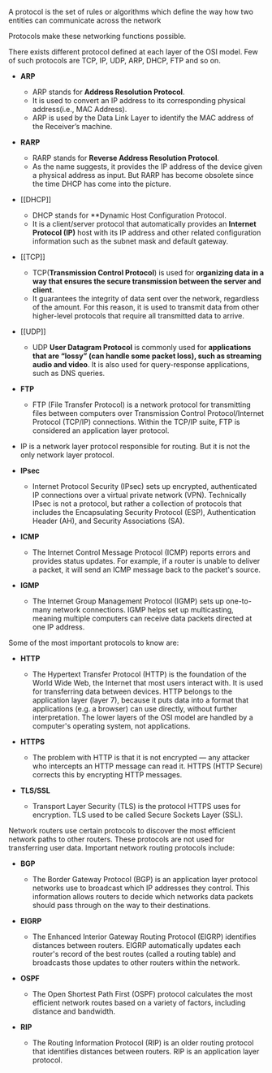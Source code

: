 A protocol is the set of rules or algorithms which define the way how two entities can communicate across the network 

Protocols make these networking functions possible.

There exists different protocol defined at each layer of the OSI model. Few of such protocols are TCP, IP, UDP, ARP, DHCP, FTP and so on.

+ **ARP**
	+ ARP stands for **Address Resolution Protocol**.   
	+ It is used to convert an IP address to its corresponding physical address(i.e., MAC Address).   
	+ ARP is used by the Data Link Layer to identify the MAC address of the Receiver’s machine. 
	
+ **RARP**
	+ RARP stands for **Reverse Address Resolution Protocol**.   
	+ As the name suggests, it provides the IP address of the device given a physical address as input. But RARP has become obsolete since the time DHCP has come into the picture.

+ [[DHCP]]
	+ DHCP stands for **Dynamic Host Configuration Protocol.   
	+ It is a client/server protocol that automatically provides an **Internet Protocol (IP)** host with its IP address and other related configuration information such as the subnet mask and default gateway.
	
+ [[TCP]]
	+ TCP(**Transmission Control Protocol**) is used for **organizing data in a way that ensures the secure transmission between the server and client**. 
	+ It guarantees the integrity of data sent over the network, regardless of the amount. For this reason, it is used to transmit data from other higher-level protocols that require all transmitted data to arrive.
	
+ [[UDP]]
	+ UDP **User Datagram Protocol** is commonly used for **applications that are “lossy” (can handle some packet loss), such as streaming audio and video**. It is also used for query-response applications, such as DNS queries.
	
+ **FTP**
	+ FTP (File Transfer Protocol) is a network protocol for transmitting files between computers over Transmission Control Protocol/Internet Protocol (TCP/IP) connections. Within the TCP/IP suite, FTP is considered an application layer protocol.
	
+ IP is a network layer protocol responsible for routing. But it is not the only network layer protocol.

+ **IPsec**
	+ Internet Protocol Security (IPsec) sets up encrypted, authenticated IP connections over a virtual private network (VPN). Technically IPsec is not a protocol, but rather a collection of protocols that includes the Encapsulating Security Protocol (ESP), Authentication Header (AH), and Security Associations (SA).

+ **ICMP** 
	+ The Internet Control Message Protocol (ICMP) reports errors and provides status updates. For example, if a router is unable to deliver a packet, it will send an ICMP message back to the packet's source.

+ **IGMP**
	+ The Internet Group Management Protocol (IGMP) sets up one-to-many network connections. IGMP helps set up multicasting, meaning multiple computers can receive data packets directed at one IP address.


Some of the most important protocols to know are:

+ **HTTP** 
	+ The Hypertext Transfer Protocol (HTTP) is the foundation of the World Wide Web, the Internet that most users interact with. It is used for transferring data between devices. HTTP belongs to the application layer (layer 7), because it puts data into a format that applications (e.g. a browser) can use directly, without further interpretation. The lower layers of the OSI model are handled by a computer's operating system, not applications.

+ **HTTPS** 
	+ The problem with HTTP is that it is not encrypted — any attacker who intercepts an HTTP message can read it. HTTPS (HTTP Secure) corrects this by encrypting HTTP messages.

+ **TLS/SSL** 
	+ Transport Layer Security (TLS) is the protocol HTTPS uses for encryption. TLS used to be called Secure Sockets Layer (SSL).


Network routers use certain protocols to discover the most efficient network paths to other routers. These protocols are not used for transferring user data. Important network routing protocols include:

+ **BGP**
	+ The Border Gateway Protocol (BGP) is an application layer protocol networks use to broadcast which IP addresses they control. This information allows routers to decide which networks data packets should pass through on the way to their destinations.

+ **EIGRP**
	+ The Enhanced Interior Gateway Routing Protocol (EIGRP) identifies distances between routers. EIGRP automatically updates each router's record of the best routes (called a routing table) and broadcasts those updates to other routers within the network.

+ **OSPF**
	+ The Open Shortest Path First (OSPF) protocol calculates the most efficient network routes based on a variety of factors, including distance and bandwidth.

+ **RIP** 
	+ The Routing Information Protocol (RIP) is an older routing protocol that identifies distances between routers. RIP is an application layer protocol.
